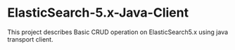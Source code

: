 # ElasticSearch-5.x-Java-Client
This project describes Basic CRUD operation on ElasticSearch5.x using java transport client.
